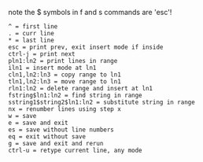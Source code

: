  note the $ symbols in f and s commands are 'esc'!
 
    ^ = first line
    . = curr line
    * = last line
    esc = print prev, exit insert mode if inside
    ctrl-j = print next
    pln1:ln2 = print lines in range
    iln1 = insert mode at ln1
    cln1,ln2:ln3 = copy range to ln1
    tln1,ln2:ln3 = move range to ln1
    rln1:ln2 = delete range and insert at ln1
    fstring$ln1:ln2 = find string in range
    sstring1$string2$ln1:ln2 = substitute string in range
    nx = renumber lines using step x
    w = save
    e = save and exit
    es = save without line numbers
    eq = exit without save
    g = save and exit and rerun
    ctrl-u = retype current line, any mode 

